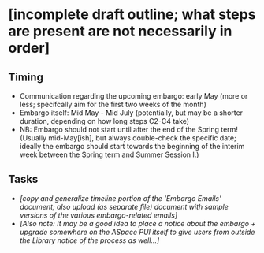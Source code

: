 # [incomplete draft outline; what steps are present are not necessarily in order]

## Timing

- Communication regarding the upcoming embargo: early May (more or less; specifcally aim for the first two weeks of the month)
- Embargo itself: Mid May - Mid July (potentially, but may be a shorter duration, depending on how long steps C2-C4 take)
- NB: Embargo should not start until after the end of the Spring term! (Usually mid-May[ish], but always double-check the specific date; ideally the embargo should start towards the beginning of the interim week between the Spring term and Summer Session I.)

## Tasks

- *[copy and generalize timeline portion of the 'Embargo Emails' document; also upload (as separate file) document with sample versions of the various embargo-related emails]*
- *[Also note: It may be a good idea to place a notice about the embargo + upgrade somewhere on the ASpace PUI itself to give users from outside the Library notice of the process as well...]*
